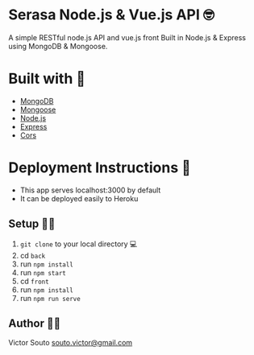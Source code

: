 # Serasa Node.js & Vue.js API 🤓

A simple RESTful node.js API and vue.js front 
Built in Node.js & Express using MongoDB & Mongoose.

# Built with 🔧

- [MongoDB](https://www.mongodb.com)
- [Mongoose](https://mongoosejs.com)
- [Node.js](https://nodejs.org/)
- [Express](http://expressjs.com)
- [Cors](https://www.npmjs.com/package/cors)

# Deployment Instructions 🔗

- This app serves localhost:3000 by default
- It can be deployed easily to Heroku

## Setup :man_astronaut:

1. `git clone` to your local directory 💻
2. cd `back`
3. run `npm install`
4. run `npm start`
5. cd `front`
6. run `npm install`
7. run `npm run serve`

## Author 👨‍💻

Victor Souto <souto.victor@gmail.com>

